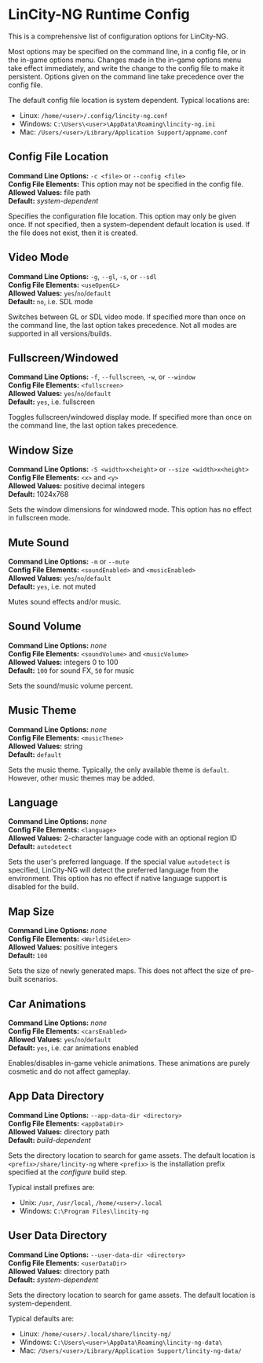 # LinCity-NG Runtime Config

This is a comprehensive list of configuration options for LinCity-NG.

Most options may be specified on the command line, in a config file, or in the
in-game options menu. Changes made in the in-game options menu take effect
immediately, and write the change to the config file to make it persistent.
Options given on the command line take precedence over the config file.

The default config file location is system dependent. Typical locations are:
- Linux: `/home/<user>/.config/lincity-ng.conf`
- Windows: `C:\Users\<user>\AppData\Roaming\lincity-ng.ini`
- Mac: `/Users/<user>/Library/Application Support/appname.conf`


## Config File Location

**Command Line Options:** `-c <file>` or `--config <file>`
</br>
**Config File Elements:** This option may not be specified in the config file.
</br>
**Allowed Values:** file path
</br>
**Default:** _system-dependent_

Specifies the configuration file location. This option may only be given once.
If not specified, then a system-dependent default location is used. If the file
does not exist, then it is created.


## Video Mode

**Command Line Options:** `-g`, `--gl`, `-s`, or `--sdl`
</br>
**Config File Elements:** `<useOpenGL>`
</br>
**Allowed Values:** `yes`/`no`/`default`
</br>
**Default:** `no`, i.e. SDL mode

Switches between GL or SDL video mode. If specified more than once on the
command line, the last option takes precedence. Not all modes are supported in
all versions/builds.


## Fullscreen/Windowed

**Command Line Options:** `-f`, `--fullscreen`, `-w`, or `--window`
</br>
**Config File Elements:** `<fullscreen>`
</br>
**Allowed Values:** `yes`/`no`/`default`
</br>
**Default:** `yes`, i.e. fullscreen

Toggles fullscreen/windowed display mode. If specified more than once on the
command line, the last option takes precedence.


## Window Size

**Command Line Options:** `-S <width>x<height>` or `--size <width>x<height>`
</br>
**Config File Elements:** `<x>` and `<y>`
</br>
**Allowed Values:** positive decimal integers
</br>
**Default:** 1024x768

Sets the window dimensions for windowed mode. This option has no effect in
fullscreen mode.


## Mute Sound

**Command Line Options:** `-m` or `--mute`
</br>
**Config File Elements:** `<soundEnabled>` and `<musicEnabled>`
</br>
**Allowed Values:** `yes`/`no`/`default`
</br>
**Default:** `yes`, i.e. not muted

Mutes sound effects and/or music.


## Sound Volume

**Command Line Options:** _none_
</br>
**Config File Elements:** `<soundVolume>` and `<musicVolume>`
</br>
**Allowed Values:** integers 0 to 100
</br>
**Default:** `100` for sound FX, `50` for music

Sets the sound/music volume percent.


## Music Theme

**Command Line Options:** _none_
</br>
**Config File Elements:** `<musicTheme>`
</br>
**Allowed Values:** string
</br>
**Default:** `default`

Sets the music theme. Typically, the only available theme is `default`. However,
other music themes may be added.


## Language

**Command Line Options:** _none_
</br>
**Config File Elements:** `<language>`
</br>
**Allowed Values:** 2-character language code with an optional region ID
</br>
**Default:** `autodetect`

Sets the user's preferred language. If the special value `autodetect` is
specified, LinCity-NG will detect the preferred language from the environment.
This option has no effect if native language support is disabled for the build.


## Map Size

**Command Line Options:** _none_
</br>
**Config File Elements:** `<WorldSideLen>`
</br>
**Allowed Values:** positive integers
</br>
**Default:** `100`

Sets the size of newly generated maps. This does not affect the size of
pre-built scenarios.


## Car Animations

**Command Line Options:** _none_
</br>
**Config File Elements:** `<carsEnabled>`
</br>
**Allowed Values:** `yes`/`no`/`default`
</br>
**Default:** `yes`, i.e. car animations enabled

Enables/disables in-game vehicle animations. These animations are purely
cosmetic and do not affect gameplay.


## App Data Directory

**Command Line Options:** `--app-data-dir <directory>`
</br>
**Config File Elements:** `<appDataDir>`
</br>
**Allowed Values:** directory path
</br>
**Default:** _build-dependent_

Sets the directory location to search for game assets. The default location is
`<prefix>/share/lincity-ng` where `<prefix>` is the installation prefix
specified at the _configure_ build step.

Typical install prefixes are:
- Unix: `/usr`, `/usr/local`, `/home/<user>/.local`
- Windows: `C:\Program Files\lincity-ng`

## User Data Directory

**Command Line Options:** `--user-data-dir <directory>`
</br>
**Config File Elements:** `<userDataDir>`
</br>
**Allowed Values:** directory path
</br>
**Default:** _system-dependent_

Sets the directory location to search for game assets. The default location is
system-dependent.

Typical defaults are:
- Linux: `/home/<user>/.local/share/lincity-ng/`
- Windows: `C:\Users\<user>\AppData\Roaming\lincity-ng-data\`
- Mac: `/Users/<user>/Library/Application Support/lincity-ng-data/`
